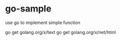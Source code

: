 # go-sample
use go to implement simple function

go get golang.org/x/text
go get golang.org/x/net/html